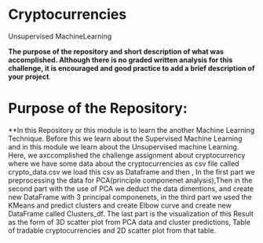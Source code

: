 # Cryptocurrencies
Unsupervised MachineLearning

**The purpose of the repository and short description of what was accomplished. Although there is no graded written analysis for this challenge, it is encouraged and good practice to add a brief description of your project**.

# Purpose of the Repository:
   **In this Repository or this module is to learn the another Machine Learning Technique. Before this we learn about the Supervised Machine Learning and in this module we learn about the Unsupervised machine Learning.
   Here, we axccomplished the challenge assignment about cryptocurrency where we have some data about the cryptocurrencies as csv file called crypto_data.csv we load this csv as Dataframe and then ,
  In the first part we preprocessing the data for PCA(principle componenet analysis),Then in the second part with the use of PCA we deduct the data dimentions, and create new DataFrame with 3 principal componenets, in the third part we used the KMeans and predict clusters and create Elbow curve and create new DataFrame called Clusters_df. The last part is the visualization of this Result as the form of 3D scatter plot from  PCA data and cluster predictions, Table of tradable cryptocurrencies and 2D scatter plot from that table.
